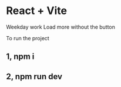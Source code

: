 # React + Vite

Weekday work Load more without the button

To run the project
## 1, npm i
## 2, npm run dev

